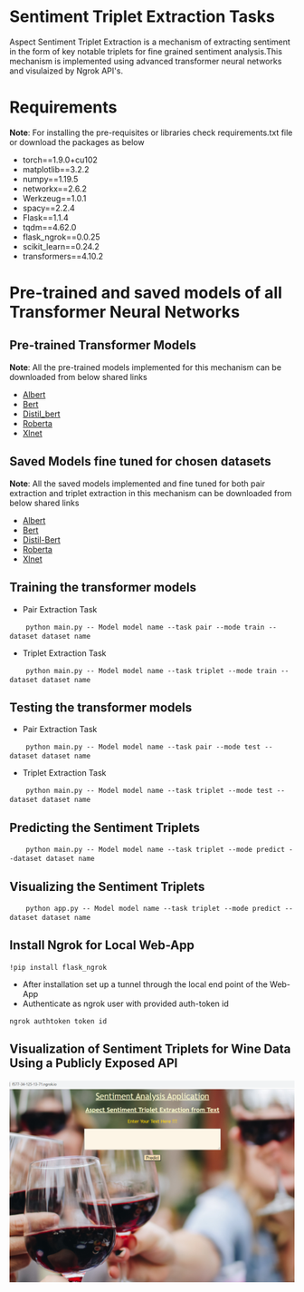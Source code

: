 # Sentiment Triplet Extraction Tasks
Aspect Sentiment Triplet Extraction is a mechanism of extracting sentiment in the form of key notable triplets for fine grained sentiment analysis.This mechanism is implemented using advanced transformer neural networks and visulaized by Ngrok API's.
# Requirements
**Note**: For installing the pre-requisites or libraries check requirements.txt file or download the packages as below
* torch==1.9.0+cu102
* matplotlib==3.2.2
* numpy==1.19.5
* networkx==2.6.2
* Werkzeug==1.0.1
* spacy==2.2.4
* Flask==1.1.4
* tqdm==4.62.0
* flask_ngrok==0.0.25
* scikit_learn==0.24.2
* transformers==4.10.2
# Pre-trained and saved models of all Transformer Neural Networks
## Pre-trained Transformer Models
**Note**: All the pre-trained models implemented for this mechanism can be downloaded from below shared links
* [Albert](https://drive.google.com/drive/folders/1f_vjy4g0WnFS1_5k0gojvCRQvmLC018e?usp=sharing)
* [Bert](https://drive.google.com/drive/folders/1XFd6dUwKyOcE9tR9yGh3ynaX809UZA2t?usp=sharing)
* [Distil_bert](https://drive.google.com/drive/folders/1rSHNn9ABy356cq3UZe3kTQBW3WzBhB4U?usp=sharing)
* [Roberta](https://drive.google.com/drive/folders/1-WrFAmUM368OKq1LUNzHzUSyKwaESF5B?usp=sharing)
* [Xlnet](https://drive.google.com/drive/folders/1whKsduaaHxCZxGYXfbpO97jN2rDGQvx3?usp=sharing)
## Saved Models fine tuned for chosen datasets
**Note**: All the saved models implemented and fine tuned for both pair extraction and triplet extraction in this mechanism can be downloaded from below shared links
* [Albert](https://drive.google.com/drive/folders/1HJPrLCWHsoupoRKtDh23W0C-DMepSohq?usp=sharing)
* [Bert](https://drive.google.com/drive/folders/1-drrVBZFMKHdEnXtQ54n_eYQOxW17Mvn?usp=sharing)
* [Distil-Bert](https://drive.google.com/drive/folders/1-DTyyPm5SNZWc6rSRhMycLyLQHTqYSFA?usp=sharing)
* [Roberta](https://drive.google.com/drive/folders/1-_CoRNGbM75O2aoGgsHqLED3fV8KLi6C?usp=sharing)
* [Xlnet](https://drive.google.com/drive/folders/1ld0p9z4qJNou8Nsa6mCzEw8Ij99WanaG?usp=sharing)
## Training the transformer models
* Pair Extraction Task
```
    python main.py -- Model model name --task pair --mode train --dataset dataset name
```
* Triplet Extraction Task
```
    python main.py -- Model model name --task triplet --mode train --dataset dataset name
```
## Testing the transformer models
* Pair Extraction Task
```
    python main.py -- Model model name --task pair --mode test --dataset dataset name
```
* Triplet Extraction Task
```
    python main.py -- Model model name --task triplet --mode test --dataset dataset name
```
## Predicting the Sentiment Triplets
```
    python main.py -- Model model name --task triplet --mode predict --dataset dataset name
```
## Visualizing the Sentiment Triplets
```
    python app.py -- Model model name --task triplet --mode predict --dataset dataset name
```
## Install Ngrok for Local Web-App
```
!pip install flask_ngrok
```
* After installation set up a tunnel through the local end point of the Web-App
* Authenticate as ngrok user with  provided auth-token id
```
ngrok authtoken token id
```
## Visualization of Sentiment Triplets for Wine Data Using a Publicly Exposed API
![image](https://github.com/ShanmugaSaiKiranKarnamReddy/ASTE-tasks/blob/master/Screenshot%20(157).png)
